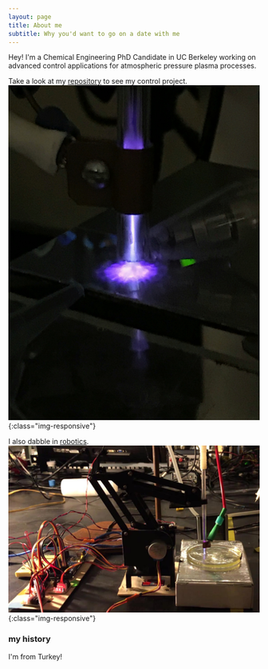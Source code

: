 ```yaml
---
layout: page
title: About me
subtitle: Why you'd want to go on a date with me
---
```


Hey! I'm a Chemical Engineering PhD Candidate in UC Berkeley working on advanced control applications for atmospheric pressure plasma processes.

Take a look at my [repository](https://github.com/dgngdn/plasma-control) to see my control project.
![plasma](/img/plasma.jpeg){:class="img-responsive"}

I also dabble in [robotics](https://github.com/dgngdn/Actuator_Arm).
![plasma robot](/img/plasma_robot.jpg){:class="img-responsive"}

### my history

I'm from Turkey!
